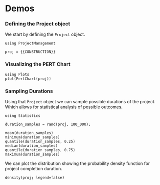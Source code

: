 # Demos

### Defining the Project object

We start by defining the `Project` object.

```@example {{NAME}}
using ProjectManagement

proj = {{CONSTRUCTION}}
```

### Visualizing the PERT Chart

```@example {{NAME}}
using Plots
plot(PertChart(proj))
```

### Sampling Durations

Using that `Project` object we can sample possible durations of the project.
Which allows for statistical analysis of possible outcomes.

```@repl {{NAME}}
using Statistics

duration_samples = rand(proj, 100_000);

mean(duration_samples)
minimum(duration_samples)
quantile(duration_samples, 0.25)
median(duration_samples)
quantile(duration_samples, 0.75)
maximum(duration_samples)
```

We can plot the distribution showing the probability density function for project completion duration.

```@example {{NAME}}
density(proj; legend=false)
```